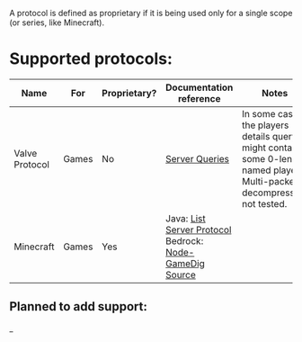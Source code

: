 A protocol is defined as proprietary if it is being used only for a single scope (or series, like Minecraft).

# Supported protocols:
| Name           | For   | Proprietary? | Documentation reference                                                                                                                                                               | Notes                                                                                                                      |
|----------------|-------|--------------|---------------------------------------------------------------------------------------------------------------------------------------------------------------------------------------|----------------------------------------------------------------------------------------------------------------------------|
| Valve Protocol | Games | No           | [Server Queries](https://developer.valvesoftware.com/wiki/Server_queries)                                                                                                             | In some cases, the players details query might contain some 0-length named players. Multi-packet decompression not tested. |
| Minecraft      | Games | Yes          | Java: [List Server Protocol](https://wiki.vg/Server_List_Ping) <br> Bedrock: [Node-GameDig Source](https://github.com/gamedig/node-gamedig/blob/master/protocols/minecraftbedrock.js) |                                                                                                                            |

## Planned to add support:
_
